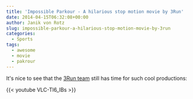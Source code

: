 ```yaml
---
title: 'Impossible Parkour - A hilarious stop motion movie by 3Run'
date: 2014-04-15T06:32:08+00:00
author: Janik von Rotz
slug: impossible-parkour-a-hilarious-stop-motion-movie-by-3run
categories:
  - Sports
tags:
  - awesome
  - movie
  - pakrour
---
```

It's nice to see that the [3Run team](http://www.3run.co.uk/) still has time for such cool productions:

{{< youtube VLC-Tl6_IBs >}}